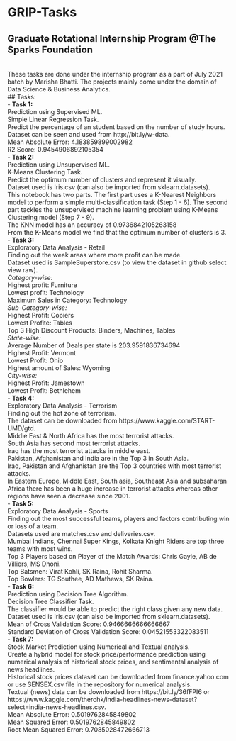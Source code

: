 # GRIP-Tasks
## Graduate Rotational Internship Program @The Sparks Foundation
<br>
These tasks are done under the internship program as a part of July 2021 batch by Marisha Bhatti. The projects mainly come under the domain of Data Science & Business Analytics.<br>
## Tasks:
<br> - <b>Task 1:</b><br>Prediction using Supervised ML.<br>Simple Linear Regression Task.<br>Predict the percentage of an student based on the number of study hours.<br>Dataset can be seen and used from http://bit.ly/w-data.<br>Mean Absolute Error: 4.183859899002982<br>R2 Score: 0.9454906892105354
<br> - <b>Task 2:</b><br>Prediction using Unsupervised ML.<br>K-Means Clustering Task.<br>Predict the optimum number of clusters and represent it visually.<br>Dataset used is Iris.csv (can also be imported from sklearn.datasets).<br>This notebook has two parts. The first part uses a K-Nearest Neighbors model to perform a simple multi-classification task (Step 1 - 6). The second part tackles the unsupervised machine learning problem using K-Means Clustering model (Step 7 - 9).<br>The KNN model has an accuracy of 0.9736842105263158<br>From the K-Means model we find that the optimum number of clusters is 3.
<br> - <b>Task 3:</b><br>Exploratory Data Analysis - Retail<br>Finding out the weak areas where more profit can be made.<br>Dataset used is SampleSuperstore.csv (to view the dataset in github select view raw).<br><i>Category-wise:</i><br>Highest profit: Furniture<br>Lowest profit: Technology<br>Maximum Sales in Category: Technology<br><i>Sub-Category-wise:</i><br>Highest Profit: Copiers<br>Lowest Profite: Tables<br>Top 3 High Discount Products: Binders, Machines, Tables<br><i>State-wise:</i><br>Average Number of Deals per state is 203.9591836734694<br>Highest Profit: Vermont<br>Lowest Profit: Ohio<br>Highest amount of Sales: Wyoming<br><i>City-wise:</i><br>Highest Profit: Jamestown<br>Lowest Profit: Bethlehem
<br> - <b>Task 4:</b><br>Exploratory Data Analysis - Terrorism<br>Finding out the hot zone of terrorism.<br>The dataset can be downloaded from https://www.kaggle.com/START-UMD/gtd.<br>Middle East & North Africa has the most terrorist attacks.<br>South Asia has second most terrorist attacks.<br>Iraq has the most terrorist attacks in middle east.<br>Pakistan, Afghanistan and India are in the Top 3 in South Asia.<br>Iraq, Pakistan and Afghanistan are the Top 3 countries with most terrorist attacks.<br>In Eastern Europe, Middle East, South asia, Southeast Asia and subsaharan Africa there has been a huge increase in terrorist attacks whereas other regions have seen a decrease since 2001.
<br> - <b>Task 5:</b><br>Exploratory Data Analysis - Sports<br>Finding out the most successful teams, players and factors contributing win or loss of a team.<br>Datasets used are matches.csv and deliveries.csv.<br>Mumbai Indians, Chennai Super Kings, Kolkata Knight Riders are top three teams with most wins.<br>Top 3 Players based on Player of the Match Awards: Chris Gayle, AB de Villiers, MS Dhoni.<br>Top Batsmen: Virat Kohli, SK Raina, Rohit Sharma.<br>Top Bowlers: TG Southee, AD Mathews, SK Raina.
<br> - <b>Task 6:</b><br>Prediction using Decision Tree Algorithm.<br>Decision Tree Classifier Task.<br>The classifier would be able to predict the right class given any new data.<br>Dataset used is Iris.csv (can also be imported from sklearn.datasets).<br>Mean of Cross Validation Score: 0.9466666666666667<br>Standard Deviation of Cross Validation Score: 0.04521553322083511
<br> - <b>Task 7:</b><br>Stock Market Prediction using Numerical and Textual analysis.<br>Create a hybrid model for stock price/performance prediction using numerical analysis of historical stock prices, and sentimental analysis of news headlines.<br>Historical stock prices dataset can be downloaded from finance.yahoo.com or use SENSEX.csv file in the repository for numerical analysis.<br>Textual (news) data can be downloaded from https://bit.ly/36fFPI6 or https://www.kaggle.com/therohk/india-headlines-news-dataset?select=india-news-headlines.csv.<br>Mean Absolute Error: 0.5019762845849802<br>Mean Squared Error: 0.5019762845849802<br>Root Mean Squared Error: 0.7085028472666713


